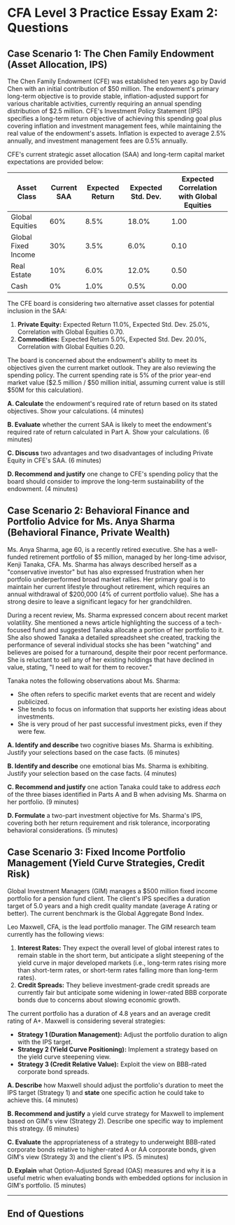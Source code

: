 # CFA Level 3 Practice Essay Exam 2: Questions

## Case Scenario 1: The Chen Family Endowment (Asset Allocation, IPS)

The Chen Family Endowment (CFE) was established ten years ago by David Chen with an initial contribution of $50 million. The endowment's primary long-term objective is to provide stable, inflation-adjusted support for various charitable activities, currently requiring an annual spending distribution of $2.5 million. CFE's Investment Policy Statement (IPS) specifies a long-term return objective of achieving this spending goal plus covering inflation and investment management fees, while maintaining the real value of the endowment's assets. Inflation is expected to average 2.5% annually, and investment management fees are 0.5% annually.

CFE's current strategic asset allocation (SAA) and long-term capital market expectations are provided below:

| Asset Class         | Current SAA | Expected Return | Expected Std. Dev. | Expected Correlation with Global Equities |
|---------------------|-------------|-----------------|--------------------|-------------------------------------------|
| Global Equities     | 60%         | 8.5%            | 18.0%              | 1.00                                      |
| Global Fixed Income | 30%         | 3.5%            | 6.0%               | 0.10                                      |
| Real Estate         | 10%         | 6.0%            | 12.0%              | 0.50                                      |
| Cash                | 0%          | 1.0%            | 0.5%               | 0.00                                      |

The CFE board is considering two alternative asset classes for potential inclusion in the SAA:
1.  **Private Equity:** Expected Return 11.0%, Expected Std. Dev. 25.0%, Correlation with Global Equities 0.70.
2.  **Commodities:** Expected Return 5.0%, Expected Std. Dev. 20.0%, Correlation with Global Equities 0.20.

The board is concerned about the endowment's ability to meet its objectives given the current market outlook. They are also reviewing the spending policy. The current spending rate is 5% of the prior year-end market value ($2.5 million / $50 million initial, assuming current value is still $50M for this calculation).

**A. Calculate** the endowment's required rate of return based on its stated objectives. Show your calculations. (4 minutes)

**B. Evaluate** whether the current SAA is likely to meet the endowment's required rate of return calculated in Part A. Show your calculations. (6 minutes)

**C. Discuss** two advantages and two disadvantages of including Private Equity in CFE's SAA. (6 minutes)

**D. Recommend and justify** one change to CFE's spending policy that the board should consider to improve the long-term sustainability of the endowment. (4 minutes)

## Case Scenario 2: Behavioral Finance and Portfolio Advice for Ms. Anya Sharma (Behavioral Finance, Private Wealth)

Ms. Anya Sharma, age 60, is a recently retired executive. She has a well-funded retirement portfolio of $5 million, managed by her long-time advisor, Kenji Tanaka, CFA. Ms. Sharma has always described herself as a "conservative investor" but has also expressed frustration when her portfolio underperformed broad market rallies. Her primary goal is to maintain her current lifestyle throughout retirement, which requires an annual withdrawal of $200,000 (4% of current portfolio value). She has a strong desire to leave a significant legacy for her grandchildren.

During a recent review, Ms. Sharma expressed concern about recent market volatility. She mentioned a news article highlighting the success of a tech-focused fund and suggested Tanaka allocate a portion of her portfolio to it. She also showed Tanaka a detailed spreadsheet she created, tracking the performance of several individual stocks she has been "watching" and believes are poised for a turnaround, despite their poor recent performance. She is reluctant to sell any of her existing holdings that have declined in value, stating, "I need to wait for them to recover."

Tanaka notes the following observations about Ms. Sharma:
*   She often refers to specific market events that are recent and widely publicized.
*   She tends to focus on information that supports her existing ideas about investments.
*   She is very proud of her past successful investment picks, even if they were few.

**A. Identify and describe** two cognitive biases Ms. Sharma is exhibiting. Justify your selections based on the case facts. (6 minutes)

**B. Identify and describe** one emotional bias Ms. Sharma is exhibiting. Justify your selection based on the case facts. (4 minutes)

**C. Recommend and justify** one action Tanaka could take to address *each* of the three biases identified in Parts A and B when advising Ms. Sharma on her portfolio. (9 minutes)

**D. Formulate** a two-part investment objective for Ms. Sharma's IPS, covering both her return requirement and risk tolerance, incorporating behavioral considerations. (5 minutes)

## Case Scenario 3: Fixed Income Portfolio Management (Yield Curve Strategies, Credit Risk)

Global Investment Managers (GIM) manages a $500 million fixed income portfolio for a pension fund client. The client's IPS specifies a duration target of 5.0 years and a high credit quality mandate (average A rating or better). The current benchmark is the Global Aggregate Bond Index.

Leo Maxwell, CFA, is the lead portfolio manager. The GIM research team currently has the following views:
1.  **Interest Rates:** They expect the overall level of global interest rates to remain stable in the short term, but anticipate a slight steepening of the yield curve in major developed markets (i.e., long-term rates rising more than short-term rates, or short-term rates falling more than long-term rates).
2.  **Credit Spreads:** They believe investment-grade credit spreads are currently fair but anticipate some widening in lower-rated BBB corporate bonds due to concerns about slowing economic growth.

The current portfolio has a duration of 4.8 years and an average credit rating of A+. Maxwell is considering several strategies:

*   **Strategy 1 (Duration Management):** Adjust the portfolio duration to align with the IPS target.
*   **Strategy 2 (Yield Curve Positioning):** Implement a strategy based on the yield curve steepening view.
*   **Strategy 3 (Credit Relative Value):** Exploit the view on BBB-rated corporate bond spreads.

**A. Describe** how Maxwell should adjust the portfolio's duration to meet the IPS target (Strategy 1) and **state** one specific action he could take to achieve this. (4 minutes)

**B. Recommend and justify** a yield curve strategy for Maxwell to implement based on GIM's view (Strategy 2). Describe one specific way to implement this strategy. (6 minutes)

**C. Evaluate** the appropriateness of a strategy to underweight BBB-rated corporate bonds relative to higher-rated A or AA corporate bonds, given GIM's view (Strategy 3) and the client's IPS. (5 minutes)

**D. Explain** what Option-Adjusted Spread (OAS) measures and why it is a useful metric when evaluating bonds with embedded options for inclusion in GIM's portfolio. (5 minutes)

---
**End of Questions**
---
